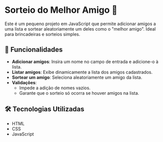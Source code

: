 
 # Sorteio do Melhor Amigo 🎉

Este é um pequeno projeto em JavaScript que permite adicionar amigos a uma lista e sortear aleatoriamente um deles como o "melhor amigo". Ideal para brincadeiras e sorteios simples.

## 🚀 Funcionalidades

- **Adicionar amigos**: Insira um nome no campo de entrada e adicione-o à lista.
- **Listar amigos**: Exibe dinamicamente a lista dos amigos cadastrados.
- **Sortear um amigo**: Seleciona aleatoriamente um amigo da lista.
- **Validações**: 
  - Impede a adição de nomes vazios.
  - Garante que o sorteio só ocorra se houver amigos na lista.

## 🛠️ Tecnologias Utilizadas

- HTML
- CSS
- JavaScript

